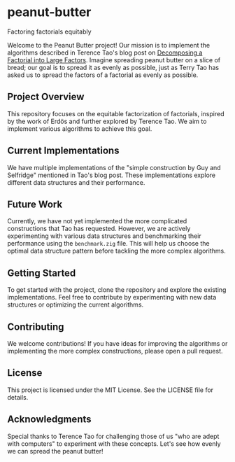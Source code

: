 # peanut-butter

Factoring factorials equitably

Welcome to the Peanut Butter project! Our mission is to implement the algorithms described in Terence Tao's blog post on [Decomposing a Factorial into Large Factors](https://terrytao.wordpress.com/2025/03/26/decomposing-a-factorial-into-large-factors/). Imagine spreading peanut butter on a slice of bread; our goal is to spread it as evenly as possible, just as Terry Tao has asked us to spread the factors of a factorial as evenly as possible.

## Project Overview

This repository focuses on the equitable factorization of factorials, inspired by the work of Erdös and further explored by Terence Tao. We aim to implement various algorithms to achieve this goal.

## Current Implementations

We have multiple implementations of the "simple construction by Guy and Selfridge" mentioned in Tao's blog post. These implementations explore different data structures and their performance.

## Future Work

Currently, we have not yet implemented the more complicated constructions that Tao has requested. However, we are actively experimenting with various data structures and benchmarking their performance using the `benchmark.zig` file. This will help us choose the optimal data structure pattern before tackling the more complex algorithms.

## Getting Started

To get started with the project, clone the repository and explore the existing implementations. Feel free to contribute by experimenting with new data structures or optimizing the current algorithms.

## Contributing

We welcome contributions! If you have ideas for improving the algorithms or implementing the more complex constructions, please open a pull request.

## License

This project is licensed under the MIT License. See the LICENSE file for details.

## Acknowledgments

Special thanks to Terence Tao for challenging those of us "who are adept with computers" to experiment with these concepts. Let's see how evenly we can spread the peanut butter!
